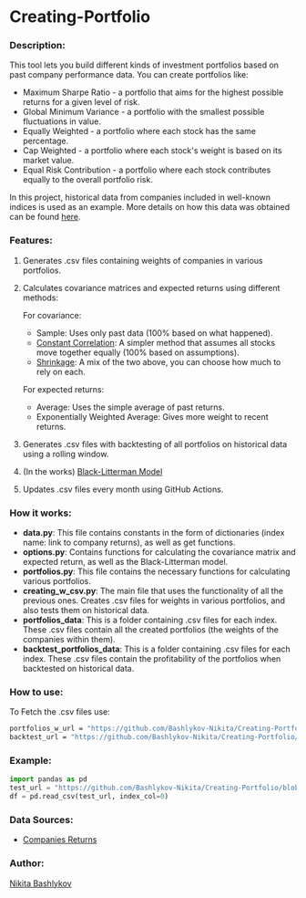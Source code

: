 ﻿# Creating-Portfolio
### Description:
This tool lets you build different kinds of investment portfolios based on past company performance data. You can create portfolios like:

 - Maximum Sharpe Ratio - a portfolio that aims for the highest possible returns for a given level of risk.
 - Global Minimum Variance - a portfolio with the smallest possible fluctuations in value.
 - Equally Weighted - a portfolio where each stock has the same percentage.
 - Cap Weighted - a portfolio where each stock's weight is based on its market value.
 - Equal Risk Contribution - a portfolio where each stock contributes equally to the overall portfolio risk.

In this project, historical data from companies included in well-known indices is used as an example. More details on how this data was obtained can be found [here](https://github.com/Bashlykov-Nikita/Companies-Returns).

### Features:
 1) Generates .csv files containing weights of companies in various portfolios.
 2) Calculates covariance matrices and expected returns using different methods:

    For covariance:  
    - Sample: Uses only past data (100% based on what happened).
    - [Constant Correlation](https://www.jstor.org/stable/2328653): A simpler method that assumes all stocks move together equally (100% based on assumptions).
    - [Shrinkage](http://www.ledoit.net/honey.pdf): A mix of the two above, you can choose how much to rely on each.

    For expected returns:  
    - Average: Uses the simple average of past returns.
    - Exponentially Weighted Average: Gives more weight to recent returns.
    
3) Generates .csv files with backtesting of all portfolios on historical data using a rolling window.
4) (In the works) [Black-Litterman Model](https://papers.ssrn.com/sol3/papers.cfm?abstract_id=1117574)
5) Updates .csv files every month using GitHub Actions.

### How it works:
- **data.py**: This file contains constants in the form of dictionaries (index name: link to company returns), as well as get functions.
- **options.py**: Contains functions for calculating the covariance matrix and expected return, as well as the Black-Litterman model.
- **portfolios.py**: This file contains the necessary functions for calculating various portfolios.
- **creating_w_csv.py**: The main file that uses the functionality of all the previous ones. Creates .csv files for weights in various portfolios, and also tests them on historical data.
- **portfolios_data**: This is a folder containing .csv files for each index. These .csv files contain all the created portfolios (the weights of the companies within them).
- **backtest_portfolios_data**: This is a folder containing .csv files for each index. These .csv files contain the profitability of the portfolios when backtested on historical data.

### How to use:
To Fetch the .csv files use:
```sh
portfolios_w_url = "https://github.com/Bashlykov-Nikita/Creating-Portfolio/blob/main/portfolios_data/${file_name}.csv?raw=true"
backtest_url = "https://github.com/Bashlykov-Nikita/Creating-Portfolio/blob/main/backtest_portfolios_data/${file_name}?raw=true"
```
### Example:
```python
import pandas as pd
test_url = "https://github.com/Bashlykov-Nikita/Creating-Portfolio/blob/main/backtest_portfolios_data/DAX_backtest_portfolios.csv?raw=true"
df = pd.read_csv(test_url, index_col=0)
```

### Data Sources:
- [Companies Returns](https://github.com/Bashlykov-Nikita/Companies-Returns)

### Author:
[Nikita Bashlykov](https://github.com/Bashlykov-Nikita)
